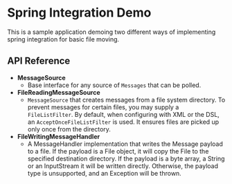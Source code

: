 # Spring Integration Demo

This is a sample application demoing two different ways of implementing spring integration for basic file moving.


## API Reference

- **MessageSource**
  - Base interface for any source of `Messages` that can be polled.
- **FileReadingMessageSource**
  - `MessageSource` that creates messages from a file system directory. To prevent messages for certain files,
    you may supply a `FileListFilter`. By default, when configuring with XML or the DSL, an `AcceptOnceFileListFilter`
    is used. It ensures files are picked up only once from the directory.
- **FileWritingMessageHandler**
  - A MessageHandler implementation that writes the Message payload to a file. If the payload is a File object,
    it will copy the File to the specified destination directory. If the payload is a byte array, a String or an
    InputStream it will be written directly. Otherwise, the payload type is unsupported, and an Exception will be thrown.
